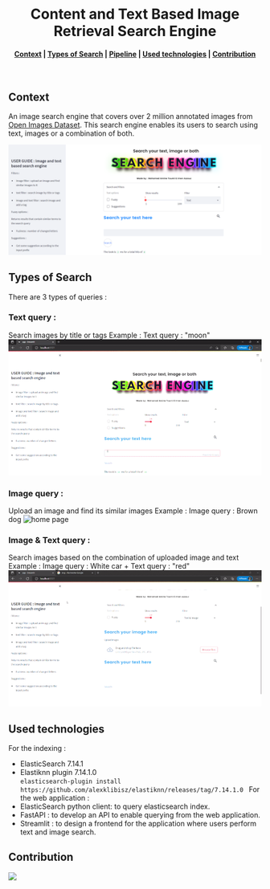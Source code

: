 <h1 align="center">
  <br>
  Content and Text Based Image Retrieval Search Engine
</h1>
<div align="center">
  <h4>
    <a href="#context">Context</a> |
     <a href="#types-of-search">Types of Search</a> |
    <a href="#pipeline">Pipeline</a> |
    <a href="#used-technologies">Used technologies</a> |
    <a href="#contribution">Contribution</a>
  </h4>
</div>
<br>

## Context
An image search engine that covers over 2 million annotated images from [Open Images Dataset](https://storage.googleapis.com/openimages/web/index.html). This search engine enables its users to search using text, images or a combination of both.

![home page](Frontend/Photos/img1.PNG)

## Types of Search
There are 3 types of queries : 
### Text query : 
Search images by title or tags
Example : Text query : "moon"
![home page](Frontend/Photos/text_query.gif)

### Image query : 
Upload an image and find its similar images
Example : Image query : Brown dog
![home page](Frontend/Photos/image_query.gif)

### Image & Text query : 
Search images based on the combination of uploaded image and text
Example : Image query : White car + Text query : "red"
![home page](Frontend/Photos/image_text_query.gif)

## Used technologies
For the indexing :
- ElasticSearch 7.14.1
- Elastiknn plugin 7.14.1.0 <br/> `elasticsearch-plugin install https://github.com/alexklibisz/elastiknn/releases/tag/7.14.1.0 `
For the web application : 
- ElasticSearch python client: to query elasticsearch index.
- FastAPI : to develop an API to enable querying from the web application.
- Streamlit : to design a frontend for the application where users perform text and image search.

## Contribution
<a href="https://github.com/medamine454/Content-based-search-engine/graphs/contributors">
  <img src="https://contrib.rocks/image?repo=medamine454/Content-based-search-engine" width=100/>
</a>

